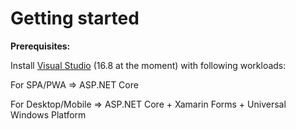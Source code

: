 # Getting started

**Prerequisites:**

Install [Visual Studio](https://visualstudio.microsoft.com/vs/) \(16.8 at the moment\) with following workloads:

For SPA/PWA =&gt; ASP.NET Core

For Desktop/Mobile =&gt; ASP.NET Core + Xamarin Forms + Universal Windows Platform

